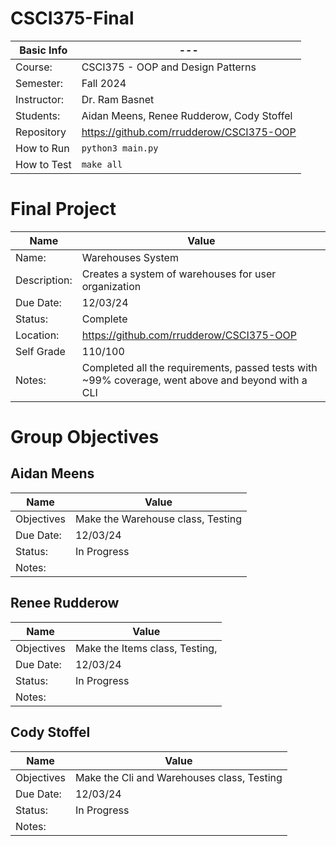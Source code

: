 # CSCI375-Final

| Basic Info | --- |
| --- | ---|
| Course: | CSCI375 - OOP and Design Patterns |
| Semester: | Fall 2024 |
| Instructor: | Dr. Ram Basnet |
| Students: | Aidan Meens, Renee Rudderow, Cody Stoffel |
| Repository | https://github.com/rrudderow/CSCI375-OOP |
| How to Run | ```python3 main.py``` |
| How to Test | ```make all``` |

# Final Project
| Name | Value |
| --- | --- |
| Name: | Warehouses System |
| Description: | Creates a system of warehouses for user organization |
| Due Date: | 12/03/24 |
| Status: | Complete |
| Location: | https://github.com/rrudderow/CSCI375-OOP |
| Self Grade | 110/100 |
| Notes: | Completed all the requirements, passed tests with ~99% coverage, went above and beyond with a CLI |

# Group Objectives

## Aidan Meens
| Name | Value |
| --- | --- |
| Objectives | Make the Warehouse class, Testing  |
| Due Date: | 12/03/24 |
| Status: | In Progress |
| Notes: |  |

## Renee Rudderow
| Name | Value |
| --- | --- |
| Objectives | Make the Items class, Testing,  |
| Due Date: | 12/03/24 |
| Status: | In Progress |
| Notes: |  |

## Cody Stoffel
| Name | Value |
| --- | --- |
| Objectives | Make the Cli and Warehouses class, Testing  |
| Due Date: | 12/03/24 |
| Status: | In Progress |
| Notes: |  |